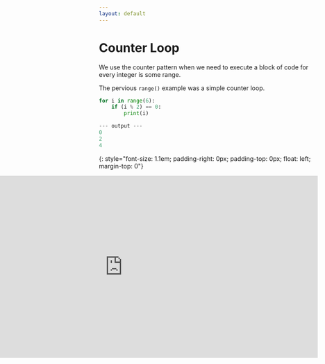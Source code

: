 ```yaml
---
layout: default
---
```


# Counter Loop

We use the counter pattern when we need to execute a block of code for every integer is some range. 

The pervious `range()` example was a simple counter loop.

```python
for i in range(6):
    if (i % 2) == 0:
        print(i)

--- output ---
0
2
4
```
{: style="font-size: 1.1em; padding-right: 0px; padding-top: 0px; float: left; margin-top: 0"}

<!-- <iframe style="position:absolute; top:400px; left: 600px;" src="https://trinket.io/embed/python3/4281351607" width="1050" height="400" frameborder="0" marginwidth="0" marginheight="0" allowfullscreen align="right"></iframe> -->

<iframe align="right" height="420px" width="900px" src="https://repl.it/@nickstanley574/counterlloop?lite=true" scrolling="no" frameborder="no" allowtransparency="true" allowfullscreen="true" sandbox="allow-forms allow-pointer-lock allow-popups allow-same-origin allow-scripts allow-modals"></iframe>
